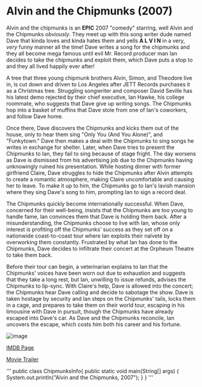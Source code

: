 # Alvin and the Chipmunks (2007)

Alvin and the chipmunks is an **EPIC** 2007 "comedy" starring, well Alvin and the Chipmunks *obviously*. They meet up with
this song writer dude named Dave that kinda loves and kinda hates them and yells **A L V I N** in a very, *very* funny
manner all the time! Dave writes a song for the chipmunks and they all become mega famous until evil Mr. Record producer man
Ian decides to take the chipmunks and exploit them, which Dave puts a stop to and they all lived happily ever after!

A tree that three young chipmunk brothers Alvin, Simon, and Theodore live in, is cut down and driven to Los Angeles after JETT Records purchases it as a Christmas tree. Struggling songwriter and composer David Seville has his latest demo rejected by their chief executive, Ian Hawke, his college roommate, who suggests that Dave give up writing songs. The Chipmunks hop into a basket of muffins that Dave stole from one of Ian's coworkers, and follow Dave home.

Once there, Dave discovers the Chipmunks and kicks them out of the house, only to hear them sing "Only You (And You Alone)", and "Funkytown." Dave then makes a deal with the Chipmunks to sing songs he writes in exchange for shelter. Later, when Dave tries to present the Chipmunks to Ian, they fail to sing because of stage fright. The day worsens as Dave is dismissed from his advertising job due to the Chipmunks having unknowingly ruined his presentation. While hosting dinner with former girlfriend Claire, Dave struggles to hide the Chipmunks after Alvin attempts to create a romantic atmosphere, making Claire uncomfortable and causing her to leave. To make it up to him, the Chipmunks go to Ian's lavish mansion where they sing Dave's song to him, prompting Ian to sign a record deal.

The Chipmunks quickly become internationally successful. When Dave, concerned for their well-being, insists that the Chipmunks are too young to handle fame, Ian convinces them that Dave is holding them back. After a misunderstanding, the Chipmunks choose to live with Ian, whose only interest is profiting off the Chipmunks’ success as they set off on a nationwide coast-to-coast tour where Ian exploits their naïveté by overworking them constantly. Frustrated by what Ian has done to the Chipmunks, Dave decides to infiltrate their concert at the Orpheum Theatre to take them back.

Before their tour can begin, a veterinarian explains to Ian that the Chipmunks' voices have been worn out due to exhaustion and suggests that they take a long rest, but Ian, unwilling to issue refunds, advises the Chipmunks to lip-sync. With Claire's help, Dave is allowed into the concert; the Chipmunks hear Dave calling and decide to sabotage the show. Dave is taken hostage by security and Ian steps on the Chipmunks' tails, locks them in a cage, and prepares to take them on their world tour, escaping in his limousine with Dave in pursuit, though the Chipmunks have already escaped into Dave's car. As Dave and the Chipmunks reconcile, Ian uncovers the escape, which costs him both his career and his fortune.

![image](https://user-images.githubusercontent.com/111938241/187819201-17fa80fa-2650-4624-ae2c-e17d20782f66.png)

[IMDB Page](https://www.imdb.com/title/tt0952640/?ref_=ttls_li_tt)

[Movie Trailer](https://www.youtube.com/watch?v=dQw4w9WgXcQ)

'''
public class ChipmunksInfo{
    public static void main(String[] args) {
       System.out.println("Alvin and the Chipmunks, 2007");
      }
    } '''
